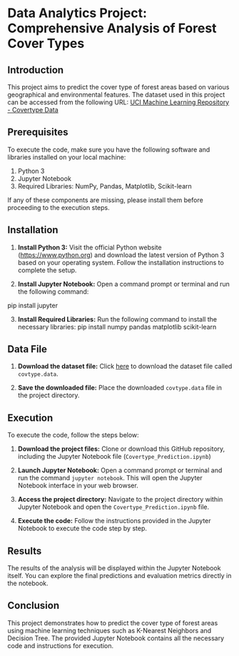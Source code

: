 # Data Analytics Project: Comprehensive Analysis of Forest Cover Types

## Introduction

This project aims to predict the cover type of forest areas based on various geographical and environmental features. The dataset used in this project can be accessed from the following URL: [UCI Machine Learning Repository - Covertype Data](https://archive.ics.uci.edu/ml/datasets/Covertype)

## Prerequisites

To execute the code, make sure you have the following software and libraries installed on your local machine:

1. Python 3
2. Jupyter Notebook
3. Required Libraries: NumPy, Pandas, Matplotlib, Scikit-learn

If any of these components are missing, please install them before proceeding to the execution steps.

## Installation

1. **Install Python 3:** Visit the official Python website (https://www.python.org) and download the latest version of Python 3 based on your operating system. Follow the installation instructions to complete the setup.

2. **Install Jupyter Notebook:** Open a command prompt or terminal and run the following command:

pip install jupyter

3. **Install Required Libraries:** Run the following command to install the necessary libraries:
pip install numpy pandas matplotlib scikit-learn


## Data File

1. **Download the dataset file:** Click [here](https://archive.ics.uci.edu/ml/datasets/Covertype) to download the dataset file called `covtype.data`.

2. **Save the downloaded file:** Place the downloaded `covtype.data` file in the project directory.

## Execution

To execute the code, follow the steps below:

1. **Download the project files:** Clone or download this GitHub repository, including the Jupyter Notebook file (`Covertype_Prediction.ipynb`)

2. **Launch Jupyter Notebook:** Open a command prompt or terminal and run the command `jupyter notebook`. This will open the Jupyter Notebook interface in your web browser.

3. **Access the project directory:** Navigate to the project directory within Jupyter Notebook and open the `Covertype_Prediction.ipynb` file.

4. **Execute the code:** Follow the instructions provided in the Jupyter Notebook to execute the code step by step.

## Results

The results of the analysis will be displayed within the Jupyter Notebook itself. You can explore the final predictions and evaluation metrics directly in the notebook.

## Conclusion

This project demonstrates how to predict the cover type of forest areas using machine learning techniques such as K-Nearest Neighbors and Decision Tree. The provided Jupyter Notebook contains all the necessary code and instructions for execution.
